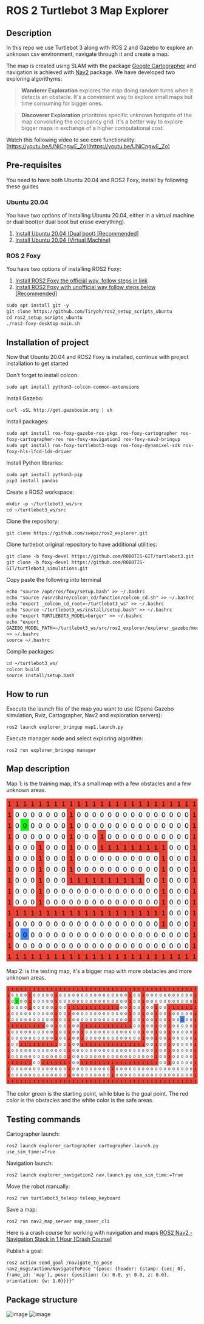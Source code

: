 # ROS 2 Turtlebot 3 Map Explorer
## Description
In this repo we use Turtlebot 3 along with ROS 2 and Gazebo to explore an unknown csv environment, navigate through it and create a map. 

The map is created using SLAM with the package [Google Cartographer](https://github.com/cartographer-project/cartographer) and navigation is achieved with [Nav2](https://github.com/ros-planning/navigation2) package. We have developed two exploring algorithyms:

>**Wanderer Exploration** explores the map doing random turns when it detects an obstacle. It's a convenient way to explore small maps but time consuming for bigger ones.
  
>**Discoverer Exploration** prioritizes specific unknown hotspots of the map convoluting the occupancy grid. It's a better way to explore bigger maps in exchange of a higher computational cost.

Watch this following video to see core functionality: [https://youtu.be/UNiCngwE_Zo](https://youtu.be/UNiCngwE_Zo)

## Pre-requisites
You need to have both Ubuntu 20.04 and ROS2 Foxy, install by following these guides

### Ubuntu 20.04
You have two options of installing Ubuntu 20.04, either in a virtual machine or dual boot(or dual boot but erase everything).
1. [Install Ubuntu 20.04 (Dual boot) [Recommended]](https://www.youtube.com/watch?v=-iSAyiicyQY)
2. [Install Ubuntu 20.04 (Virtual Machine)](https://www.youtube.com/watch?v=IOwlnpWPuj0)

### ROS 2 Foxy
You have two options of installing ROS2 Foxy:
1. [Install ROS2 Foxy the official way, follow steps in link](https://docs.ros.org/en/foxy/Installation/Linux-Install-Debians.html)
2. [Install ROS2 Foxy with unofficial way follow steps below [Recommended]](https://github.com/Tiryoh/ros2_setup_scripts_ubuntu)

```
sudo apt install git -y
git clone https://github.com/Tiryoh/ros2_setup_scripts_ubuntu
cd ros2_setup_scripts_ubuntu
./ros2-foxy-desktop-main.sh
``` 

## Installation of project
Now that Ubuntu 20.04 and ROS2 Foxy is installed, continue with project installation to get started

Don't forget to install colcon:
```
sudo apt install python3-colcon-common-extensions
```
Install Gazebo:
```
curl -sSL http://get.gazebosim.org | sh
```
Install packages:
```
sudo apt install ros-foxy-gazebo-ros-pkgs ros-foxy-cartographer ros-foxy-cartographer-ros ros-foxy-navigation2 ros-foxy-nav2-bringup
sudo apt install ros-foxy-turtlebot3-msgs ros-foxy-dynamixel-sdk ros-foxy-hls-lfcd-lds-driver
```
Install Python libraries:
```
sudo apt install python3-pip
pip3 install pandas
```
Create a ROS2 workspace:
```
mkdir -p ~/turtlebot3_ws/src
cd ~/turtlebot3_ws/src
```
Clone the repository:
```
git clone https://github.com/swepz/ros2_explorer.git
```
Clone turtlebot original repository to have additional utilities:
```
git clone -b foxy-devel https://github.com/ROBOTIS-GIT/turtlebot3.git
git clone -b foxy-devel https://github.com/ROBOTIS-GIT/turtlebot3_simulations.git
```

Copy paste the following into terminal
```
echo "source /opt/ros/foxy/setup.bash" >> ~/.bashrc
echo "source /usr/share/colcon_cd/function/colcon_cd.sh" >> ~/.bashrc
echo "export _colcon_cd_root=~/turtlebot3_ws" >> ~/.bashrc
echo "source ~/turtlebot3_ws/install/setup.bash" >> ~/.bashrc
echo "export TURTLEBOT3_MODEL=burger" >> ~/.bashrc
echo "export GAZEBO_MODEL_PATH=~/turtlebot3_ws/src/ros2_explorer/explorer_gazebo/models" >> ~/.bashrc
source ~/.bashrc
```
Compile packages:
```
cd ~/turtlebot3_ws/
colcon build
source install/setup.bash
```

## How to run
Execute the launch file of the map you want to use (Opens Gazebo simulation, Rviz, Cartographer, Nav2 and exploration servers):
```
ros2 launch explorer_bringup map1.launch.py
```
Execute manager node and select exploring algorithm:
```
ros2 run explorer_bringup manager
```


## Map description


Map 1: is the training map, it's a small map with a few obstacles and a few unknown areas.

![Map 1](explorer_bringup/data/map1.png)

Map 2: is the testing map, it's a bigger map with more obstacles and more unknown areas.

![Map 2](explorer_bringup/data/map2.png)

The color green is the starting point, while blue is the goal point. The red color is the obstacles and the white color is the safe areas.

## Testing commands
Cartographer launch:
```
ros2 launch explorer_cartographer cartographer.launch.py use_sim_time:=True
```
Navigation launch:
```
ros2 launch explorer_navigation2 nav.launch.py use_sim_time:=True
```
Move the robot manually:
```
ros2 run turtlebot3_teleop teleop_keyboard
```

Save a map:
```
ros2 run nav2_map_server map_saver_cli
```
Here is a crash course for working with navigation and maps [ROS2 Nav2 - Navigation Stack in 1 Hour [Crash Course]](https://www.youtube.com/watch?v=idQb2pB-h2Q)


Publish a goal:
```
ros2 action send_goal /navigate_to_pose nav2_msgs/action/NavigateToPose "{pose: {header: {stamp: {sec: 0}, frame_id: 'map'}, pose: {position: {x: 0.0, y: 0.0, z: 0.0}, orientation: {w: 1.0}}}}"
```
## Package structure
![image](explorer_bringup/data/explorer_graph.png)
![image](explorer_bringup/data/rosgraph.png)

